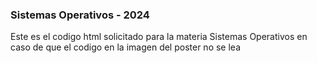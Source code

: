 ### Sistemas Operativos - 2024

Este es el codigo html solicitado para la materia Sistemas Operativos en caso de que el codigo en la imagen del poster no se lea
